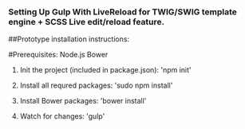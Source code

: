 ### Setting Up Gulp With LiveReload for TWIG/SWIG template engine + SCSS Live edit/reload feature.

##Prototype installation instructions:

#Prerequisites:
Node.js
Bower

1. Init the project (included in package.json):
'npm init'

2. Install all requred packages:
'sudo npm install'

3. Install Bower packages:
'bower install'

4. Watch for changes:
'gulp'